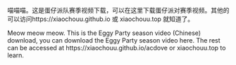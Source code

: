 喵喵喵。这是蛋仔派队赛季视频下载，可以在这里下载蛋仔派对赛季视频。其他的可以访问https://xiaochouu.github.io 或 xiaochouu.top 就知道了。
<div>
Meow meow meow. This is the Eggy Party season video (Chinese) download, you can download the Eggy Party season video here. The rest can be accessed at https://xiaochouu.github.io/acdove or xiaochouu.top to learn.
